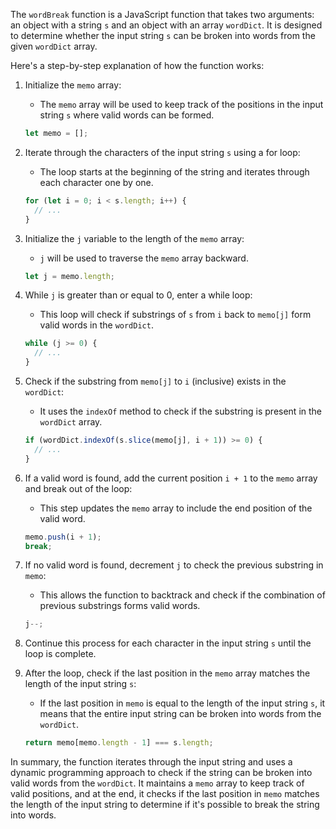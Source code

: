The `wordBreak` function is a JavaScript function that takes two arguments: an object with a string `s` and an object with an array `wordDict`. It is designed to determine whether the input string `s` can be broken into words from the given `wordDict` array.

Here's a step-by-step explanation of how the function works:

1. Initialize the `memo` array:

   - The `memo` array will be used to keep track of the positions in the input string `s` where valid words can be formed.

   ```javascript
   let memo = [];
   ```

2. Iterate through the characters of the input string `s` using a for loop:

   - The loop starts at the beginning of the string and iterates through each character one by one.

   ```javascript
   for (let i = 0; i < s.length; i++) {
     // ...
   }
   ```

3. Initialize the `j` variable to the length of the `memo` array:

   - `j` will be used to traverse the `memo` array backward.

   ```javascript
   let j = memo.length;
   ```

4. While `j` is greater than or equal to 0, enter a while loop:

   - This loop will check if substrings of `s` from `i` back to `memo[j]` form valid words in the `wordDict`.

   ```javascript
   while (j >= 0) {
     // ...
   }
   ```

5. Check if the substring from `memo[j]` to `i` (inclusive) exists in the `wordDict`:

   - It uses the `indexOf` method to check if the substring is present in the `wordDict` array.

   ```javascript
   if (wordDict.indexOf(s.slice(memo[j], i + 1)) >= 0) {
     // ...
   }
   ```

6. If a valid word is found, add the current position `i + 1` to the `memo` array and break out of the loop:

   - This step updates the `memo` array to include the end position of the valid word.

   ```javascript
   memo.push(i + 1);
   break;
   ```

7. If no valid word is found, decrement `j` to check the previous substring in `memo`:

   - This allows the function to backtrack and check if the combination of previous substrings forms valid words.

   ```javascript
   j--;
   ```

8. Continue this process for each character in the input string `s` until the loop is complete.

9. After the loop, check if the last position in the `memo` array matches the length of the input string `s`:

   - If the last position in `memo` is equal to the length of the input string `s`, it means that the entire input string can be broken into words from the `wordDict`.

   ```javascript
   return memo[memo.length - 1] === s.length;
   ```

In summary, the function iterates through the input string and uses a dynamic programming approach to check if the string can be broken into valid words from the `wordDict`. It maintains a `memo` array to keep track of valid positions, and at the end, it checks if the last position in `memo` matches the length of the input string to determine if it's possible to break the string into words.
